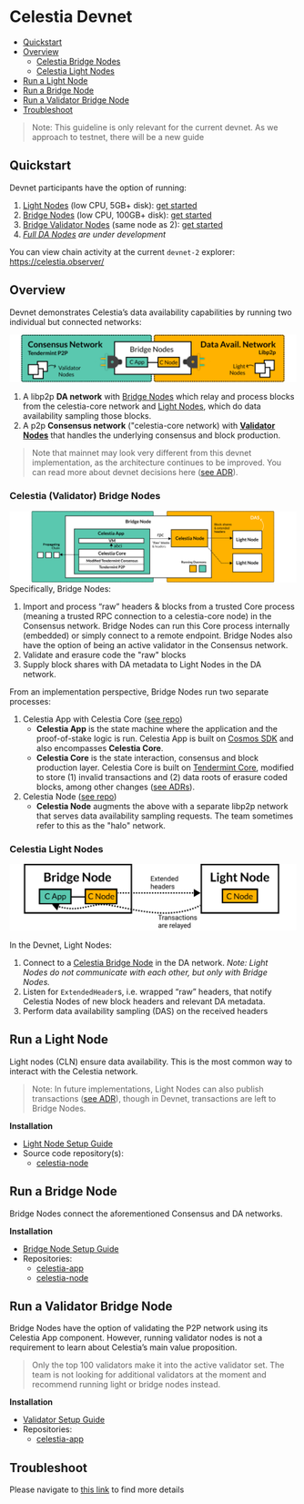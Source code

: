 # Celestia Devnet
- [Quickstart](#quickstart)
- [Overview](#overview)
  - [Celestia Bridge Nodes](#celestia-validator-bridge-nodes)
  - [Celestia Light Nodes](#celestia-light-nodes)
- [Run a Light Node](#run-a-light-node)
- [Run a Bridge Node](#run-a-bridge-node)
- [Run a Validator Bridge Node](#run-a-validator-bridge-node)
- [Troubleshoot](#troubleshoot)

> Note: This guideline is only relevant for the current devnet. As we approach to testnet, there will be a new guide

## Quickstart

Devnet participants have the option of running:

1. [Light Nodes](#celestia-light-nodes) (low CPU, 5GB+ disk): [get started](#run-a-light-node)
2. [Bridge Nodes](#celestia-validator-bridge-nodes) (low CPU, 100GB+ disk): [get started](#run-a-bridge-node)
3. [Bridge Validator Nodes](#celestia-validator-bridge-nodes) (same node as 2): [get started](#run-a-validator-bridge-node)
4. _[Full DA Nodes](https://github.com/celestiaorg/celestia-node/blob/main/docs/adr/adr-003-march2022-testnet.md#full-node) are under development_

You can view chain activity at the current `devnet-2` explorer: https://celestia.observer/
## Overview

Devnet demonstrates Celestia’s data availability capabilities by running two individual but connected networks:


![Network Overview](diagrams/NetworkOverview.png)

1. A libp2p **DA network** with [Bridge Nodes](#bridge-nodes) which relay and process blocks from the celestia-core network and [Light Nodes](#celestia-light-nodes), which do data availability sampling those blocks.
2. A p2p **Consensus network** ("celestia-core network) with [**Validator Nodes**](#bridge-validator-nodes) that handles the underlying consensus and block production. 

> Note that mainnet may look very different from this devnet implementation, as the architecture continues to be improved. You can read more about devnet decisions here ([see ADR](https://github.com/celestiaorg/celestia-node/blob/main/docs/adr/adr-003-march2022-testnet.md)).

### Celestia (Validator) Bridge Nodes
![Bridge Nodes](diagrams/BridgeNodes.png)
Specifically, Bridge Nodes: 

1. Import and process “raw” headers & blocks from a trusted Core process (meaning a trusted RPC connection to a celestia-core node) in the Consensus network. Bridge Nodes can run this Core process internally (embedded) or simply connect to a remote endpoint. Bridge Nodes also have the option of being an active validator in the Consensus network.
2. Validate and erasure code the "raw" blocks
3. Supply block shares with DA metadata to Light Nodes in the DA network.

From an implementation perspective, Bridge Nodes run two separate processes:

1. Celestia App with Celestia Core ([see repo](https://github.com/celestiaorg/celestia-app))
    - **Celestia App** is the state machine where the application and the proof-of-stake logic is run. Celestia App is built on [Cosmos SDK](https://docs.cosmos.network/) and also encompasses **Celestia Core**.
    - **Celestia Core** is the state interaction, consensus and block production layer. Celestia Core is built on [Tendermint Core](https://docs.tendermint.com/), modified to store (1) invalid transactions and (2) data roots of erasure coded blocks, among other changes ([see ADRs](https://github.com/celestiaorg/celestia-core/tree/master/docs/celestia-architecture)).
2. Celestia Node ([see repo](https://github.com/celestiaorg/celestia-node))
    - **Celestia Node** augments the above with a separate libp2p network that serves data availability sampling requests. The team sometimes refer to this as the "halo" network.

### Celestia Light Nodes
![Light Nodes](diagrams/LightNodes.png)

In the Devnet, Light Nodes:
1. Connect to a [Celestia Bridge Node](#celestia-validator-bridge-nodes) in the DA network. *Note: Light Nodes do not communicate with each other, but only with Bridge Nodes.*
2. Listen for `ExtendedHeader`s, i.e. wrapped “raw” headers, that notify Celestia Nodes of new block headers and relevant DA metadata.
3. Perform data availability sampling (DAS) on the received headers

## Run a Light Node

Light nodes (CLN) ensure data availability. This is the most common way to interact with the Celestia network.
> Note: In future implementations, Light Nodes can also publish transactions ([see ADR](https://github.com/celestiaorg/celestia-node/blob/main/docs/adr/adr-004-state-interaction.md)), though in Devnet, transactions are left to Bridge Nodes.

**Installation**
- [Light Node Setup Guide](/celestia-light-node.md)
- Source code repository(s):
    - [celestia-node](https://github.com/celestiaorg/celestia-node)

## Run a Bridge Node

Bridge Nodes connect the aforementioned Consensus and DA networks.

**Installation**
- [Bridge Node Setup Guide](/celestia-bridge-node.md)
- Repositories:
    - [celestia-app](https://github.com/celestiaorg/celestia-app)
    - [celestia-node](https://github.com/celestiaorg/celestia-node)

## Run a Validator Bridge Node

Bridge Nodes have the option of validating the P2P network using its Celestia App component. However, running validator nodes is not a requirement to learn about Celestia’s main value proposition.

> Only the top 100 validators make it into the active validator set. The team is not looking for additional validators at the moment and recommend running light or bridge nodes instead.

**Installation**

- [Validator Setup Guide](celestia-bridge-node.md#running-a-validating-bridge-node)
- Repositories:
    - [celestia-app](https://github.com/celestiaorg/celestia-app)

## Troubleshoot
Please navigate to [this link](./troubleshoot.md) to find more details


